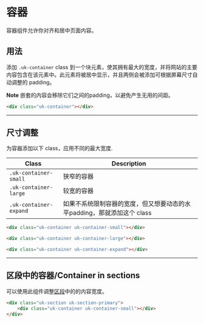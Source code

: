 # 容器

<p class="uk-text-lead">容器组件允许你对齐和居中页面内容。</p>

## 用法

添加 `.uk-container` class 到一个块元素，使其拥有最大的宽度，并将网站的主要内容包含在该元素中。此元素将被居中显示，并且两侧会被添加可根据屏幕尺寸自动调整的 padding。

**Note** 嵌套的内容会移除它们之间的padding，以避免产生无用的间距。

```html
<div class="uk-container"></div>
```

***

## 尺寸调整

为容器添加以下 class，应用不同的最大宽度.

| Class                  | Description                                                                                                |
|------------------------|------------------------------------------------------------------------------------------------------------|
| `.uk-container-small`  | 狭窄的容器                                                                  |
| `.uk-container-large`  | 较宽的容器                                                           |
| `.uk-container-expand` | 如果不系统限制容器的宽度，但又想要动态的水平padding，那就添加这个 class |

```html
<div class="uk-container uk-container-small"></div>

<div class="uk-container uk-container-large"></div>

<div class="uk-container uk-container-expand"></div>
```

***

## 区段中的容器/Container in sections

可以使用此组件调整[区段](section.md)中的的内容宽度。

```html
<div class="uk-section uk-section-primary">
    <div class="uk-container uk-container-small"></div>
</div>
```
